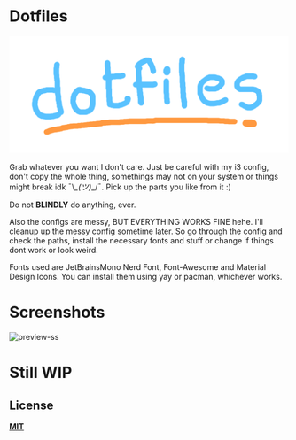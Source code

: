 # Dotfiles 
![dotfiles-banner](https://github.com/rototrash/dotfiles/blob/main/assets/dotfiles_7p.png)

Grab whatever you want I don't care. Just be careful with my i3 config, don't copy the whole thing, somethings may not on your system or things might break idk ¯\\_\_(ツ)_\_/¯. Pick up the parts you like from it :)

Do not **BLINDLY** do anything, ever.

Also the configs are messy, BUT EVERYTHING WORKS FINE hehe. I'll cleanup up the messy config sometime later. So go through the config and check the paths, install the necessary fonts and stuff or change if things dont work or look weird.

Fonts used are JetBrainsMono Nerd Font, Font-Awesome and Material Design Icons. You can install them using yay or pacman, whichever works.
 
# Screenshots
![preview-ss](https://github.com/rototrash/dotfiles/blob/main/assets/B.png)

# Still WIP

## License
[**MIT**](https://github.com/rototrash/dotfiles/blob/main/LICENSE)
